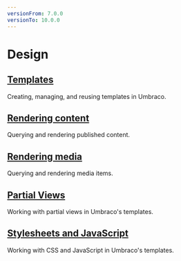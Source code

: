 ```yaml
---
versionFrom: 7.0.0
versionTo: 10.0.0
---
```


# Design

## [Templates](../Design/Templates/)

Creating, managing, and reusing templates in Umbraco.

## [Rendering content](../Design/Rendering-Content/)

Querying and rendering published content.

## [Rendering media](../Design/Rendering-Media/)

Querying and rendering media items.

## [Partial Views](../Design/Partial-Views/)

Working with partial views in Umbraco's templates.

## [Stylesheets and JavaScript](../Design/Stylesheets-JavaScript/)

Working with CSS and JavaScript in Umbraco's templates.
